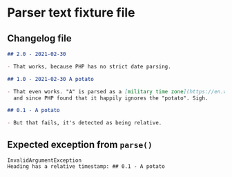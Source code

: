 # Parser text fixture file

## Changelog file
  ~~~~~~~~markdown changelog
  ## 2.0 - 2021-02-30
  
  - That works, because PHP has no strict date parsing.
  
  ## 1.0 - 2021-02-30 A potato
  
  - That even works. "A" is parsed as a [military time zone](https://en.wikipedia.org/wiki/List_of_military_time_zones),
    and since PHP found that it happily ignores the "potato". Sigh.
  
  ## 0.1 - A potato
  
  - But that fails, it's detected as being relative.
  
  ~~~~~~~~

## Expected exception from `parse()`
  ~~~~~~~~text parse-exception
  InvalidArgumentException
  Heading has a relative timestamp: ## 0.1 - A potato
  ~~~~~~~~

